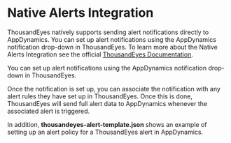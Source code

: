 # Native Alerts Integration

ThousandEyes natively supports sending alert notifications directly to AppDynamics. You can set up alert notifications using the AppDynamics notification drop-down in ThousandEyes. To learn more about the Native Alerts Integration see the official [ThousandEyes Documentation](https://docs.thousandeyes.com/product-documentation/alerts/appdynamics-integration). 

You can set up alert notifications using the AppDynamics notification drop-down in ThousandEyes. 

Once the notification is set up, you can associate the notification with any alert rules they have set up in ThousandEyes. Once this is done, ThousandEyes will send full alert data to AppDynamics whenever the associated alert is triggered. <!-- Here is an example of how alerts appear in AppDynamics: -->

In addition, **thousandeyes-alert-template.json** shows an example of setting up an alert policy for a ThousandEyes alert in AppDynamics.
